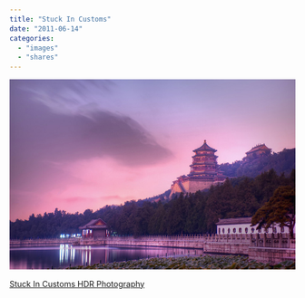 ```yaml
---
title: "Stuck In Customs"
date: "2011-06-14"
categories: 
  - "images"
  - "shares"
---
```


![](images/tumblr_lmmpo4oon11qz4vrlo1_1280.jpg)

[Stuck In Customs HDR Photography](http://www.stuckincustoms.com/)
